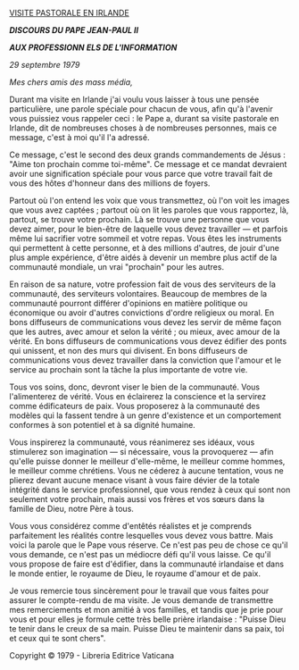 [VISITE PASTORALE EN IRLANDE](/content/john-paul-ii/fr/travels/sub_index1979/trav_ireland.html)

***DISCOURS DU PAPE JEAN-PAUL II***

***AUX PROFESSIONN** **ELS DE L'INFORMATION***

*29 septembre 1979*

*Mes chers amis des mass média,*

Durant ma visite en Irlande j'ai voulu vous laisser à tous une pensée particulière, une parole spéciale pour chacun de vous, afin qu'à l'avenir vous puissiez vous rappeler ceci : le Pape a, durant sa visite pastorale en Irlande, dit de nombreuses choses à de nombreuses personnes, mais ce message, c'est à moi qu'il l'a adressé.

Ce message, c'est le second des deux grands commandements de Jésus : "Aime ton prochain comme toi-même". Ce message et ce mandat devraient avoir une signification spéciale pour vous parce que votre travail fait de vous des hôtes d'honneur dans des millions de foyers.

Partout où l'on entend les voix que vous transmettez, où l'on voit les images que vous avez captées ; partout où on lit les paroles que vous rapportez, là, partout, se trouve votre prochain. Là se trouve une personne que vous devez aimer, pour le bien-être de laquelle vous devez travailler — et parfois même lui sacrifier votre sommeil et votre repas. Vous êtes les instruments qui permettent à cette personne, et à des millions d'autres, de jouir d'une plus ample expérience, d'être aidés à devenir un membre plus actif de la communauté mondiale, un vrai "prochain" pour les autres.

En raison de sa nature, votre profession fait de vous des serviteurs de la communauté, des serviteurs volontaires. Beaucoup de membres de la communauté pourront différer d'opinions en matière politique ou économique ou avoir d'autres convictions d'ordre religieux ou moral. En bons diffuseurs de communications vous devez les servir de même façon que les autres, avec amour et selon la vérité ; ou mieux, avec amour de la vérité. En bons diffuseurs de communications vous devez édifier des ponts qui unissent, et non des murs qui divisent. En bons diffuseurs de communications vous devez travailler dans la conviction que l'amour et le service au prochain sont la tâche la plus importante de votre vie.

Tous vos soins, donc, devront viser le bien de la communauté. Vous l'alimenterez de vérité. Vous en éclairerez la conscience et la servirez comme édificateurs de paix. Vous proposerez à la communauté des modèles qui la fassent tendre à un genre d'existence et un comportement conformes à son potentiel et à sa dignité humaine.

Vous inspirerez la communauté, vous réanimerez ses idéaux, vous stimulerez son imagination — si nécessaire, vous la provoquerez — afin qu'elle puisse donner le meilleur d'elle-même, le meilleur comme hommes, le meilleur comme chrétiens. Vous ne céderez à aucune tentation, vous ne plierez devant aucune menace visant à vous faire dévier de la totale intégrité dans le service professionnel, que vous rendez à ceux qui sont non seulement votre prochain, mais aussi vos frères et vos sœurs dans la famille de Dieu, notre Père à tous.

Vous vous considérez comme d'entêtés réalistes et je comprends parfaitement les réalités contre lesquelles vous devez vous battre. Mais voici la parole que le Pape vous réserve. Ce n'est pas peu de chose ce qu'il vous demande, ce n'est pas un médiocre défi qu'il vous laisse. Ce qu'il vous propose de faire est d'édifier, dans la communauté irlandaise et dans le monde entier, le royaume de Dieu, le royaume d'amour et de paix.

Je vous remercie tous sincèrement pour le travail que vous faites pour assurer le compte-rendu de ma visite. Je vous demande de transmettre mes remerciements et mon amitié à vos familles, et tandis que je prie pour vous et pour elles je formule cette très belle prière irlandaise : "Puisse Dieu te tenir dans le creux de sa main. Puisse Dieu te maintenir dans sa paix, toi et ceux qui te sont chers".

Copyright © 1979 - Libreria Editrice Vaticana